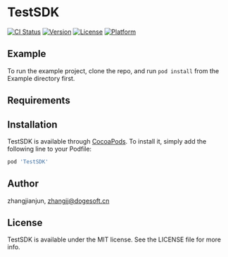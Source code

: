 # TestSDK

[![CI Status](https://img.shields.io/travis/zhangjianjun/TestSDK.svg?style=flat)](https://travis-ci.org/zhangjianjun/TestSDK)
[![Version](https://img.shields.io/cocoapods/v/TestSDK.svg?style=flat)](https://cocoapods.org/pods/TestSDK)
[![License](https://img.shields.io/cocoapods/l/TestSDK.svg?style=flat)](https://cocoapods.org/pods/TestSDK)
[![Platform](https://img.shields.io/cocoapods/p/TestSDK.svg?style=flat)](https://cocoapods.org/pods/TestSDK)

## Example

To run the example project, clone the repo, and run `pod install` from the Example directory first.

## Requirements

## Installation

TestSDK is available through [CocoaPods](https://cocoapods.org). To install
it, simply add the following line to your Podfile:

```ruby
pod 'TestSDK'
```

## Author

zhangjianjun, zhangjj@dogesoft.cn

## License

TestSDK is available under the MIT license. See the LICENSE file for more info.
